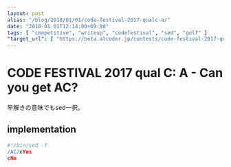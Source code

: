 ```yaml
---
layout: post
alias: "/blog/2018/01/01/code-festival-2017-qualc-a/"
date: "2018-01-01T12:14:00+09:00"
tags: [ "competitive", "writeup", "codefestival", "sed", "golf" ]
"target_url": [ "https://beta.atcoder.jp/contests/code-festival-2017-qualc/tasks/code_festival_2017_qualc_a" ]
---
```


# CODE FESTIVAL 2017 qual C: A - Can you get AC?

早解きの意味でもsed一択。

## implementation

``` sed
#!/bin/sed -f
/AC/cYes
cNo
```
